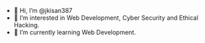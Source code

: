 - 👋 Hi, I’m @jkisan387
- 👀 I’m interested in Web Development, Cyber Security and Ethical Hacking. 
- 🌱 I’m currently learning Web Development.
<!-- - 💞️ I’m looking to collaborate on ... -->
<!-- - 📫 How to reach me ... -->

<!---
jkisan387/jkisan387 is a ✨ special ✨ repository because its `README.md` (this file) appears on your GitHub profile.
You can click the Preview link to take a look at your changes.
--->
